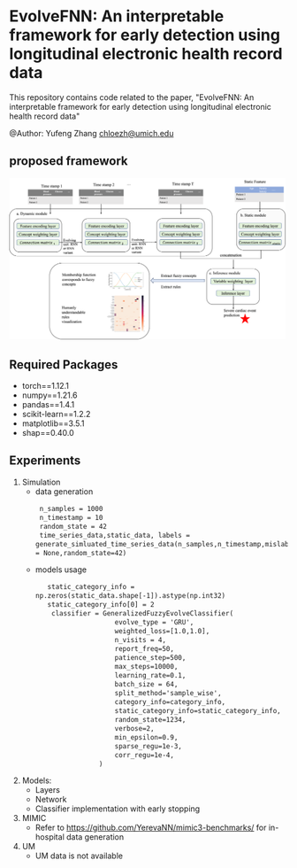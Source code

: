 # EvolveFNN: An interpretable framework for early detection using longitudinal electronic health record data

This repository contains code related to the paper, "EvolveFNN: An interpretable framework for early detection using longitudinal electronic health record data"

@Author: Yufeng Zhang chloezh@umich.edu

## proposed framework
<img src="https://github.com/yufengzhang1995/EvolveFNN/blob/main/network.png" width="500" />


## Required Packages
* torch==1.12.1
* numpy==1.21.6
* pandas==1.4.1
* scikit-learn==1.2.2
* matplotlib==3.5.1
* shap==0.40.0

## Experiments
1. Simulation
   * data generation
     ```n_split = 5
      n_samples = 1000
      n_timestamp = 10
      random_state = 42
      time_series_data,static_data, labels = generate_simluated_time_series_data(n_samples,n_timestamp,mislabel = None,random_state=42)
   * models usage
      ```category_info = np.zeros([time_series_data.shape[-1]]).astype(np.int32)
         static_category_info = np.zeros(static_data.shape[-1]).astype(np.int32)
         static_category_info[0] = 2 
          classifier = GeneralizedFuzzyEvolveClassifier(
                          evolve_type = 'GRU',
                          weighted_loss=[1.0,1.0],
                          n_visits = 4,
                          report_freq=50,
                          patience_step=500,
                          max_steps=10000,
                          learning_rate=0.1,
                          batch_size = 64,
                          split_method='sample_wise',
                          category_info=category_info,
                          static_category_info=static_category_info,
                          random_state=1234,
                          verbose=2,
                          min_epsilon=0.9,
                          sparse_regu=1e-3,
                          corr_regu=1e-4,
                      )
    
2. Models:
   * Layers
   * Network
   * Classifier implementation with early stopping
4. MIMIC
   * Refer to https://github.com/YerevaNN/mimic3-benchmarks/ for in-hospital data generation
5. UM
   * UM data is not available
   
   
